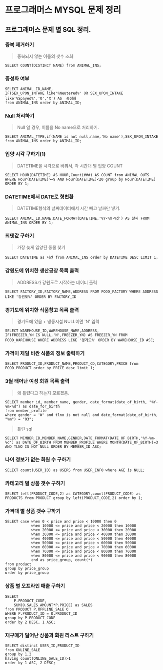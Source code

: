 # 프로그래머스 MYSQL 문제 정리


## 프로그래머스 문제 별 SQL 정리.

### 중복 제거하기
> 중복되지 않는 이름의 갯수 조회
```
SELECT COUNT(DISTINCT NAME) from ANIMAL_INS;
```

### 중성화 여부 

```
SELECT ANIMAL_ID,NAME, 
IF(SEX_UPON_INTAKE like'%Neutered%' OR SEX_UPON_INTAKE like'%Spayed%','O','X') AS  중성화 
from ANIMAL_INS order by ANIMAL_ID;
```

### Null 처리하기
> Null 일 경우, 이름을 No name으로 처리하기.
```
SELECT ANIMAL_TYPE,if(NAME is not null,name,'No name'),SEX_UPON_INTAKE from ANIMAL_INS order by ANIMAL_ID;
```

### 입양 시각 구하기(1)
> DATETIME을 시각으로 바꿔서, 각 시간대 별 입양 COUNT
```
SELECT HOUR(DATETIME) AS HOUR,Count(###) AS COUNT from ANIMAL_OUTS WHERE Hour(DATETIME)>=9 AND Hour(DATETIME)<20 group by Hour(DATETIME) ORDER BY 1;
```

### DATETIME에서 DATE로 형변환
> DATETIME형식의 날짜데이터에서 시간 빼고 날짜만 넣기.
```
SELECT ANIMAL_ID,NAME,DATE_FORMAT(DATETIME,'%Y-%m-%d') AS 날짜 FROM ANIMAL_INS ORDER BY 1;
```

### 최댓값 구하기
> 가장 늦게 입양된 동물 찾기
```
SELECT DATETIME as 시간 from ANIMAL_INS order by DATETIME DESC LIMIT 1;
```

### 강원도에 위치한 생산공장 목록 출력
> ADDRESS가 강원도로 시작하는 데이터 출력
```
SELECT FACTORY_ID,FACTORY_NAME,ADDRESS FROM FOOD_FACTORY WHERE ADDRESS LIKE '강원도%' ORDER BY FACTORY_ID
```

### 경기도에 위치한 식품창고 목록 출력
> 경기도에 있음 + 냉동시설 NULL이면 'N' 입력
```
SELECT WAREHOUSE_ID,WAREHOUSE_NAME,ADDRESS,
IF(FREEZER_YN IS NULL,'N',FREEZER_YN) AS FREEZER_YN FROM FOOD_WAREHOUSE WHERE ADDRESS LIKE '경기도%' ORDER BY WAREHOUSE_ID ASC;
```

### 가격이 제일 비싼 식품의 정보 출력하기
```
SELECT PRODUCT_ID,PRODUCT_NAME,PRODUCT_CD,CATEGORY,PRICE from FOOD_PRODUCT order by PRICE desc limit 1;
```

### 3월 태어난 여성 회원 목록 출력
> 왜 틀렸다고 하는지 모르겠음.
```
SELECT member_id, member_name, gender, date_format(date_of_birth, "%Y-%m-%d") as date_for_birth
from member_profile
where gender = 'W' and tlno is not null and date_format(date_of_birth, "%m") = "03";
```
> 틀린 sql
```
SELECT MEMBER_ID,MEMBER_NAME,GENDER,DATE_FORMAT(DATE_OF_BIRTH,'%Y-%m-%d') as DATE_OF_BIRTH FROM MEMBER_PROFILE WHERE MONTH(DATE_OF_BIRTH)=3 AND TLNO IS NOT NULL ORDER BY MEMBER_ID ASC;
```

### 나이 정보가 없는 회원 수 구하기
```
SELECT count(USER_ID) as USERS from USER_INFO where AGE is NULL;
```

### 카테고리 별 상품 갯수 구하기
```
SELECT left(PRODUCT_CODE,2) as CATEGORY,count(PRODUCT_CODE) as PRODUCTS from PRODUCT group by left(PRODUCT_CODE,2) order by 1;
```

### 가격대 별 상품 갯수 구하기
```
SELECT case when 0 < price and price < 10000 then 0
            when 10000 <= price and price < 20000 then 10000
            when 20000 <= price and price < 30000 then 20000
            when 30000 <= price and price < 40000 then 30000
            when 40000 <= price and price < 50000 then 40000
            when 50000 <= price and price < 60000 then 50000
            when 60000 <= price and price < 70000 then 60000
            when 70000 <= price and price < 80000 then 70000
            when 80000 <= price and price < 90000 then 80000
            end as price_group, count(*)
from product
group by price_group
order by price_group
```

### 상품 별 오프라인 매출 구하기
```
SELECT 
    P.PRODUCT_CODE,
    SUM(O.SALES_AMOUNT*P.PRICE) as SALES
from PRODUCT P,OFFLINE_SALE O
WHERE P.PRODUCT_ID = O.PRODUCT_ID
group by P.PRODUCT_CODE
order by 2 DESC, 1 ASC;
```

### 재구매가 일어난 상품과 회원 리스트 구하기
```
SELECT distinct USER_ID,PRODUCT_ID
from ONLINE_SALE
group by 1,2
having count(ONLINE_SALE_ID)>1
order by 1 ASC, 2 DESC;
```